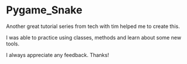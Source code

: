 # Pygame_Snake

Another great tutorial series from tech with tim helped me to create this. 

I was able to practice using classes, methods and learn about some new tools.

I always appreciate any feedback. Thanks!
